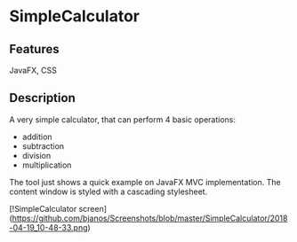 # SimpleCalculator

## Features

JavaFX, CSS

## Description

A very simple calculator, that can perform 4 basic operations:
- addition
- subtraction
- division
- multiplication

The tool just shows a quick example on JavaFX MVC implementation. The content window is styled with a cascading stylesheet.

[!SimpleCalculator screen] (https://github.com/bjanos/Screenshots/blob/master/SimpleCalculator/2018-04-19_10-48-33.png)
